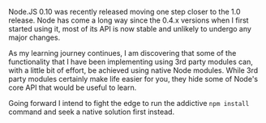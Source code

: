 Node.JS 0.10 was recently released moving one step closer to the 1.0 release. Node has come a long way since the 0.4.x versions when I first started using it, most of its API is now stable and unlikely to undergo any major changes.
 
As my learning journey continues, I am discovering that some of the functionality that I have been implementing using 3rd party modules can, with a little bit of effort, be achieved using native Node modules. While 3rd party modules certainly make life easier for you, they hide some of Node's core API that would be useful to learn.

Going forward I intend to fight the edge to run the addictive `npm install` command and seek a native solution first instead.
